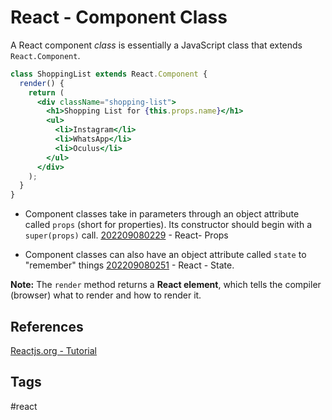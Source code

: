 # React - Component Class 

A React component *class* is essentially a JavaScript class that extends `React.Component`.  

```jsx
class ShoppingList extends React.Component {
  render() {
    return (
      <div className="shopping-list">
        <h1>Shopping List for {this.props.name}</h1>
        <ul>
          <li>Instagram</li>
          <li>WhatsApp</li>
          <li>Oculus</li>
        </ul>
      </div>
    );
  }
}
```

* Component classes take in parameters through an object attribute called `props` (short for properties). Its constructor should begin with a `super(props)` call. [202209080229](../202209080229) - React- Props  

* Component classes can also have an object attribute called `state` to "remember" things [202209080251](../202209080251) - React - State.  

**Note:** The `render` method returns a **React element**, which tells the compiler (browser) what to render and how to render it.  

## References
[Reactjs.org - Tutorial](https://reactjs.org/tutorial/tutorial.html#making-an-interactive-component)

## Tags
#react
